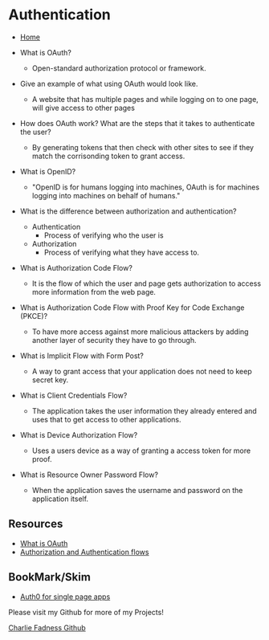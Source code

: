 # Authentication

- [Home](https://fadnesscharlie.github.io/reading-notes/301/)

- What is OAuth?
  - Open-standard authorization protocol or framework.
- Give an example of what using OAuth would look like.
  - A website that has multiple pages and while logging on to one page, will give access to other pages
- How does OAuth work? What are the steps that it takes to authenticate the user?
  - By generating tokens that then check with other sites to see if they match the corrisonding token to grant access.
- What is OpenID?
  - "OpenID is for humans logging into machines, OAuth is for machines logging into machines on behalf of humans."


- What is the difference between authorization and authentication?
  - Authentication
    - Process of verifying who the user is
  - Authorization
    - Process of verifying what they have access to.
- What is Authorization Code Flow?
  - It is the flow of which the user and page gets authorization to access more information from the web page.
- What is Authorization Code Flow with Proof Key for Code Exchange (PKCE)?
  - To have more access against more malicious attackers by adding another layer of security they have to go through.
- What is Implicit Flow with Form Post?
  - A way to grant access that your application does not need to keep secret key.
- What is Client Credentials Flow?
  - The application takes the user information they already entered and uses that to get access to other applications.
- What is Device Authorization Flow?
  - Uses a users device as a way of granting a access token for more proof.
- What is Resource Owner Password Flow?
  - When the application saves the username and password on the application itself.

## Resources

- [What is OAuth](https://www.csoonline.com/article/3216404/what-is-oauth-how-the-open-authorization-framework-works.html)
- [Authorization and Authentication flows](https://auth0.com/docs/flows)

## BookMark/Skim

- [Auth0 for single page apps](https://auth0.com/docs/libraries/auth0-react) 

Please visit my Github for more of my Projects!

[Charlie Fadness Github](https://github.com/fadnesscharlie)
